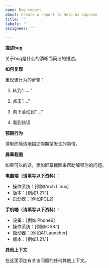 ```yaml
---
name: Bug report
about: Create a report to help us improve
title: ''
labels: ''
assignees: ''

---
```


**描述bug**

关于bug是什么的清晰而简洁的描述。

**如何复现**

重现该行为的步骤：

1. 转到“……”

2. 点击“....”

3. 向下滚动到“....”

4. 看到错误

**预期行为**

清晰而简洁地描述你期望发生的事情。

**屏幕截图**

如果可以的话，添加屏幕截图来帮助解释你的问题。

**电脑端（请填写以下资料）：**

- 操作系统：[例如Arch Linux]
- 版本：[例如1.21.1]
- 启动器：[例如PCL2]

**手机端（请填写以下资料）：**

- 设备：[例如iPhone6]
- 操作系统：[例如iOS8.1]
- 启动器：[例如ATLauncher]
- 版本：[例如1.21.1]

**其他上下文**

在这里添加有关该问题的任何其他上下文。